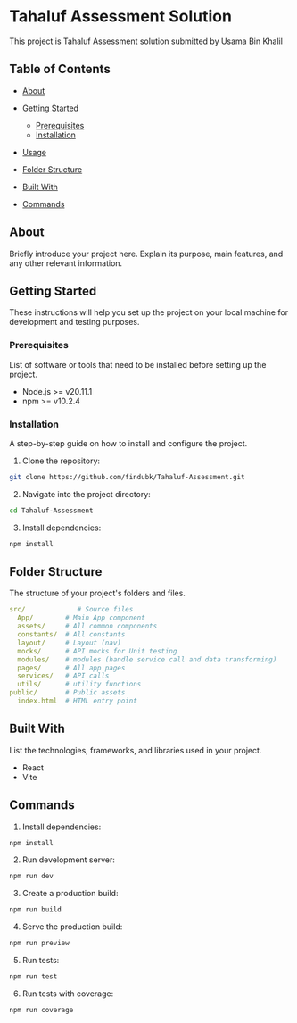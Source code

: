 # Tahaluf Assessment Solution

This project is Tahaluf Assessment solution submitted by Usama Bin Khalil

## Table of Contents

- [About](#about)
- [Getting Started](#getting-started)

   - [Prerequisites](#prerequisites)
   - [Installation](#installation)

- [Usage](#usage)
- [Folder Structure](#folder-structure)
- [Built With](#built-with)
- [Commands](#commands)

## About

Briefly introduce your project here. Explain its purpose, main features, and any other relevant information.

## Getting Started

These instructions will help you set up the project on your local machine for development and testing purposes.

### Prerequisites

List of software or tools that need to be installed before setting up the project.

- Node.js >= v20.11.1
- npm >= v10.2.4

### Installation

A step-by-step guide on how to install and configure the project.

1. Clone the repository:

```sh {"id":"01HWVZPF0W538XFRFM6HZCA8EC"}
git clone https://github.com/findubk/Tahaluf-Assessment.git
```

2. Navigate into the project directory:

```sh {"id":"01HWVZPF0W538XFRFM6N240XK8"}
cd Tahaluf-Assessment
```

3. Install dependencies:

```sh {"id":"01HWVZPF0W538XFRFM6N65JWJZ"}
npm install
```

## Folder Structure

The structure of your project's folders and files.

```yaml {"id":"01HWVZPF0W538XFRFM6QJZMFBX"}
src/             # Source files
  App/        # Main App component
  assets/     # All common components
  constants/  # All constants
  layout/     # Layout (nav)
  mocks/      # API mocks for Unit testing
  modules/    # modules (handle service call and data transforming)
  pages/      # All app pages
  services/   # API calls
  utils/      # utility functions
public/       # Public assets
  index.html  # HTML entry point
```

## Built With

List the technologies, frameworks, and libraries used in your project.

- React
- Vite

## Commands

1. Install dependencies:

```sh {"id":"01HWVZPF0W538XFRFM6R6P31V9"}
npm install
```

2. Run development server:

```sh {"id":"01HWVZPF0W538XFRFM6VBZEE61"}
npm run dev
```

3. Create a production build:

```sh {"id":"01HWVZPF0W538XFRFM6WQSD641"}
npm run build
```

4. Serve the production build:

```sh {"id":"01HWVZPF0W538XFRFM6XZ8G976"}
npm run preview
```

5. Run tests:

```sh {"id":"01HWVZPF0W538XFRFM70YX5CCN"}
npm run test
```

6. Run tests with coverage:

```sh {"id":"01HWVZPF0W538XFRFM71MF894A"}
npm run coverage
```
